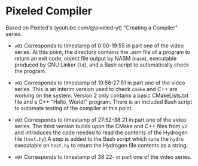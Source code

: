 # Pixeled Compiler

Based on Pixeled's (youtube.com/@pixeled-yt) "Creating a Compiler" series.

- `v01` Corresponds to timestamp of 0:00-19:55 in part one of the video series. At this point, the directory contains the .asm file of a program to return an exit code, object file output by NASM (`nasm`), executable produced by GNU Linker (`ld`), and a Bash script to automatically check the program.

- `v02` Corresponds to timestamp of 19:56-27:51 in part one of the video series. This is an interim version used to check `cmake` and C++ are working on the system. Version 2 only contains a basic CMakeLists.txt file and a C++ "Hello, World!" program. There is an included Bash script to automate testing of the compiler at this point.

- `v03` Corresponds to timestamp of 27:52-38:21 in part one of the video series. The third version builds upon the CMake and C++ files from `v2` and introduces the code needed to read the contents of the Hydrogen file (`test.hy`).A step is added to the Bash script which runs the `hydro` executable on `test.hy` to return the Hydrogen file contents as a string.

- `v04` Corresponds to timestamp of 38:22- in part one of the video series.
